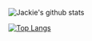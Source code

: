 ![Jackie's github stats](https://github-readme-stats.vercel.app/api?username=syeehyn&hide=stars,prs,issues,contribs&count_private=true&show_icons=true)

[![Top Langs](https://github-readme-stats.vercel.app/api/top-langs/?username=syeehyn&hide=jupyter%20notebook)](https://github.com/anuraghazra/github-readme-stats)
